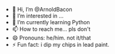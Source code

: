 - 👋 Hi, I’m @ArnoldBacon
- 👀 I’m interested in ...
- 🌱 I’m currently learning Python
- 📫 How to reach me... pls don't
- 😄 Pronouns: he/him. not it/that
- ⚡ Fun fact: i dip my chips in lead paint.

<!---
hacker-z2/hacker-z2 is a ✨ special ✨ repository because its `README.md` (this file) appears on your GitHub profile.
You can click the Preview link to take a look at your changes.
--->
